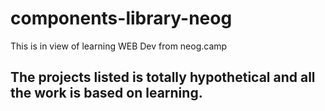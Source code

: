 # components-library-neog
This is in view of learning WEB Dev from neog.camp


<h2>The projects listed is totally hypothetical and all the work is based on learning.</h2>
